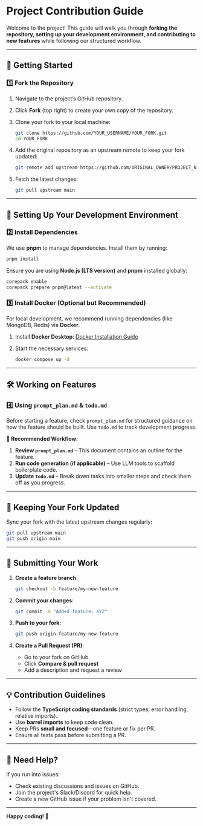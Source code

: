 # **Project Contribution Guide**  

Welcome to the project! This guide will walk you through **forking the repository, setting up your development environment, and contributing to new features** while following our structured workflow.  

---

## **📌 Getting Started**  

### **1️⃣ Fork the Repository**  
1. Navigate to the project’s GitHub repository.  
2. Click **Fork** (top right) to create your own copy of the repository.  
3. Clone your fork to your local machine:  

   ```sh
   git clone https://github.com/YOUR_USERNAME/YOUR_FORK.git
   cd YOUR_FORK
   ```

4. Add the original repository as an upstream remote to keep your fork updated:  

   ```sh
   git remote add upstream https://github.com/ORIGINAL_OWNER/PROJECT_NAME.git
   ```

5. Fetch the latest changes:  

   ```sh
   git pull upstream main
   ```

---

## **🔧 Setting Up Your Development Environment**  

### **2️⃣ Install Dependencies**  
We use **pnpm** to manage dependencies. Install them by running:  

```sh
pnpm install
```

Ensure you are using **Node.js (LTS version)** and **pnpm** installed globally:

```sh
corepack enable
corepack prepare pnpm@latest --activate
```

### **3️⃣ Install Docker (Optional but Recommended)**  
For local development, we recommend running dependencies (like MongoDB, Redis) via **Docker**.  

1. Install **Docker Desktop**: [Docker Installation Guide](https://docs.docker.com/get-docker/)  
2. Start the necessary services:

   ```sh
   docker compose up -d
   ```

---

## **🛠 Working on Features**  

### **4️⃣ Using `prompt_plan.md` & `todo.md`**  
Before starting a feature, check `prompt_plan.md` for structured guidance on how the feature should be built. Use `todo.md` to track development progress.  

**🚀 Recommended Workflow:**  
1. **Review `prompt_plan.md`** – This document contains an outline for the feature.  
2. **Run code generation (if applicable)** – Use LLM tools to scaffold boilerplate code.  
3. **Update `todo.md`** – Break down tasks into smaller steps and check them off as you progress.  

---

## **🔄 Keeping Your Fork Updated**  
Sync your fork with the latest upstream changes regularly:  

```sh
git pull upstream main
git push origin main
```

---

## **🚀 Submitting Your Work**  

1. **Create a feature branch**:  
   ```sh
   git checkout -b feature/my-new-feature
   ```

2. **Commit your changes**:  
   ```sh
   git commit -m "Added feature: XYZ"
   ```

3. **Push to your fork**:  
   ```sh
   git push origin feature/my-new-feature
   ```

4. **Create a Pull Request (PR)**:  
   - Go to your fork on GitHub  
   - Click **Compare & pull request**  
   - Add a description and request a review  

---

## **💡 Contribution Guidelines**  
- Follow the **TypeScript coding standards** (strict types, error handling, relative imports).  
- Use **barrel imports** to keep code clean.  
- Keep PRs **small and focused**—one feature or fix per PR.  
- Ensure all tests pass before submitting a PR.  

---

## **🎯 Need Help?**  
If you run into issues:  
- Check existing discussions and issues on GitHub.  
- Join the project's Slack/Discord for quick help.  
- Create a new GitHub issue if your problem isn't covered.  

---

**Happy coding! 🚀**